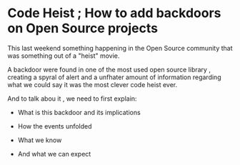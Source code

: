 # Code Heist ; How to add backdoors on Open Source projects

This last weekend something happening in the Open Source community that was something out of a "heist" movie.

A backdoor were found in one of the most used open source library , creating a spyral of alert and a unfhater amount of information regarding what we could say it was the most clever code heist ever.

And to talk abou it , we need to first explain:

- What is this backdoor and its implications

- How the events unfolded

- What we know

- And what we can expect
